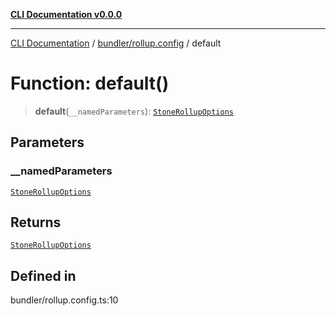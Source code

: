 [**CLI Documentation v0.0.0**](../../../README.md)

***

[CLI Documentation](../../../modules.md) / [bundler/rollup.config](../README.md) / default

# Function: default()

> **default**(`__namedParameters`): [`StoneRollupOptions`](../../../declarations/interfaces/StoneRollupOptions.md)

## Parameters

### \_\_namedParameters

[`StoneRollupOptions`](../../../declarations/interfaces/StoneRollupOptions.md)

## Returns

[`StoneRollupOptions`](../../../declarations/interfaces/StoneRollupOptions.md)

## Defined in

bundler/rollup.config.ts:10
